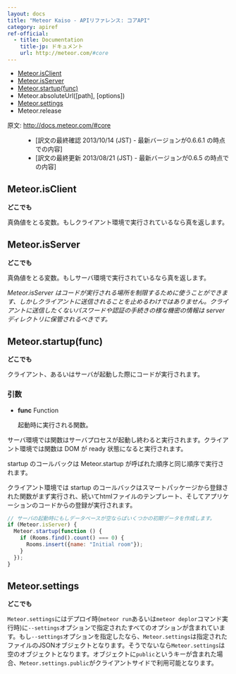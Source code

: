 ```yaml
---
layout: docs
title: "Meteor Kaiso - APIリファレンス: コアAPI"
category: apiref
ref-official: 
  - title: Documentation
    title-jp: ドキュメント
    url: http://meteor.com/#core
---
```


*   [Meteor.isClient](#isClient)
*   [Meteor.isServer](#isServer)
*   [Meteor.startup(func)](#startup_arg_func)
*   Meteor.absoluteUrl([path], [options])
*   [Meteor.settings](#settings)
*   Meteor.release

<dl>
  <dt>原文: <a href="http://docs.meteor.com/#core">http://docs.meteor.com/#core</a><dt>
  <dd>
  <ul>
    <li>[訳文の最終確認 2013/10/14 (JST) - 最新バージョンが0.6.6.1 の時点での内容]</li>
    <li>[訳文の最終更新 2013/08/21 (JST) - 最新バージョンが0.6.5 の時点での内容]</li>
  </ul>
  </dd>
</dl>

<a name="isClient"></a>
## Meteor.isClient
__どこでも__

真偽値をとる変数。もしクライアント環境で実行されているなら真を返します。


<a name="isServer"></a>
## Meteor.isServer
__どこでも__

真偽値をとる変数。もしサーバ環境で実行されているなら真を返します。

_Meteor.isServer はコードが実行される場所を制限するために使うことができます、しかしクライアントに送信されることを止めるわけではありません。クライアントに送信したくないパスワードや認証の手続きの様な機密の情報は server ディレクトリに保管されるべきです。_


<a name="startup_arg_func"></a>
## Meteor.startup(func)
__どこでも__

クライアント、あるいはサーバが起動した際にコードが実行されます。

### 引数
* **func** Function

    起動時に実行される関数。


サーバ環境では関数はサーバプロセスが起動し終わると実行されます。クライアント環境では関数は DOM が ready 状態になると実行されます。

startup のコールバックは Meteor.startup が呼ばれた順序と同じ順序で実行されます。

クライアント環境では startup のコールバックはスマートパッケージから登録された関数がまず実行され、続いてhtmlファイルの<body>テンプレート、そしてアプリケーションのコードからの登録が実行されます。

~~~ javascript
// サーバの起動時にもしデータベースが空ならばいくつかの初期データを作成します。
if (Meteor.isServer) {
  Meteor.startup(function () {
    if (Rooms.find().count() === 0) {
      Rooms.insert({name: "Initial room"});
    }
  });
}
~~~


<a name="settings"></a>
## Meteor.settings
__どこでも__

`Meteor.settings`にはデプロイ時(`meteor run`あるいは`meteor deplor`コマンド実行時)に`--settings`オプションで指定されたすべてのオプションが含まれています。もし`--settings`オプションを指定したなら、`Meteor.settings`は指定されたファイルのJSONオブジェクトとなります。そうでないなら`Meteor.settings`は空のオブジェクトとなります。オブジェクトに`public`というキーが含まれた場合、`Meteor.settings.public`がクライアントサイドで利用可能となります。



